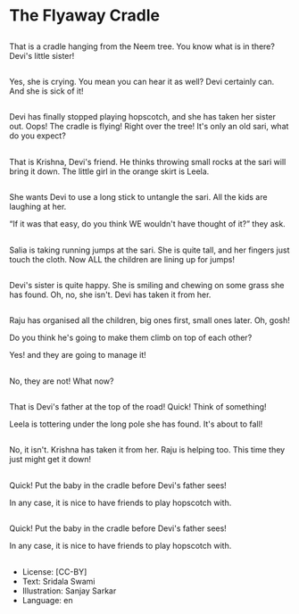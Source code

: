 # The Flyaway Cradle

##
That is a cradle hanging from the Neem tree. You know what is in there? Devi's little sister!

##
Yes, she is crying. You mean you can hear it as well? Devi certainly can. And she is sick of it!

##
Devi has finally stopped playing hopscotch, and she has taken her sister out. Oops! The cradle is flying! Right over the tree! It's only an old sari, what do you expect?

##
That is Krishna, Devi's friend. He thinks throwing small rocks at the sari will bring it down. The little girl in the orange skirt is Leela.

##
She wants Devi to use a long stick to untangle the sari. All the kids are laughing at her.

“If it was that easy, do you think WE wouldn't have thought of it?” they ask.

##
Salia is taking running jumps at the sari. She is quite tall, and her fingers just touch the cloth. Now ALL the children are lining up for jumps!

##
Devi's sister is quite happy. She is smiling and chewing on some grass she has found. Oh, no, she isn't. Devi has taken it from her.

##
Raju has organised all the children, big ones first, small ones later. Oh, gosh!

Do you think he's going to make them climb on top of each other?

Yes! and they are going to manage it!

##
No, they are not! What now?

##
That is Devi's father at the top of the road! Quick! Think of something!

Leela is tottering under the long pole she has found. It's about to fall!

##
No, it isn't. Krishna has taken it from her. Raju is helping too. This time they just might get it down!

##
Quick! Put the baby in the cradle before Devi's father sees!

In any case, it is nice to have friends to play hopscotch with.

##
Quick! Put the baby in the cradle before Devi's father sees!

In any case, it is nice to have friends to play hopscotch with.

##
* License: [CC-BY]
* Text: Sridala Swami
* Illustration: Sanjay Sarkar
* Language: en
